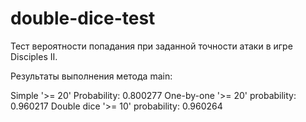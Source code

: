 # double-dice-test
Тест вероятности попадания при заданной точности атаки в игре Disciples II.

Результаты выполнения метода main:

Simple '>= 20' Probability: 0.800277
One-by-one '>= 20' probability: 0.960217
Double dice '>= 10' probability: 0.960264
